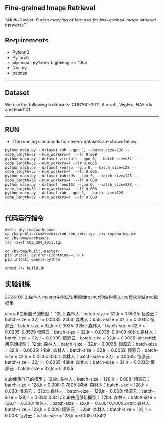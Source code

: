 Fine-grained Image Retrieval
--------------------------

*“Multi-FusNet: Fusion mapping of features for fine-grained image retrieval networks”*

## Requirements
* Python3
* PyTorch
* pip install pyTorch-Lightning == 1.9.4
* Numpy
* pandas


--------------------------
## Dataset
We use the following 5 datasets: CUB200-2011, Aircraft, VegFru, NABirds and Food101.

--------------------------
## RUN

- The running commands for several datasets are shown below. 
```
python main.py --dataset cub --gpu 0, --batch_size=128 --code_length=32 --num_workers=4  --lr 0.008
python main.py --dataset aircraft --gpu 0, --batch_size=32 --code_length=32 --num_workers=4 --lr 0.0035
python main.py --dataset vegfru --gpu 0, --batch_size=128 --code_length=32 --num_workers=4  --lr 0.005
python main.py --dataset nabirds --gpu 0, --batch_size=128 --code_length=32 --num_workers=4  --lr 0.008
python main.py --dataset food101 --gpu 0, --batch_size=128 --code_length=32 --num_workers=4  --lr 0.008
python main.py --dataset cub --gpu 0, --batch_size=128 --code_length=32 --num_workers=4  --lr 0.008
```


--------------------------
## 代码运行指令
```
mkdir /hy-tmp/workspace
cp /hy-public/CUB2002011/CUB_200_2011.tgz  /hy-tmp/workspace
cd /hy-tmp/workspace
tar -zxvf CUB_200_2011.tgz

cd /hy-tmp/Muilti-master/
pip install pyTorch-Lightning==1.9.4
pip install opencv-python

chmod 777 build.sh

```

## 实验训练
2023-0612 森林人 master中测试使用原始resnet50结构叠加eca模块测试tree数据集

aircraft使用自己的模型：
12bit:
森林人：batch-size = 32,lr = 0.0035: 
恒源云：batch-size = 32,lr = 0.0035: 
24bit:
森林人：batch-size = 32,lr = 0.0035: 
恒源云：batch-size = 32,lr = 0.0035: 
32bit:
森林人：batch-size = 32,lr = 0.0035: 0.8579
恒源云：batch-size = 32,lr = 0.0035: 0.8409
48bit:
森林人：batch-size = 32,lr = 0.0035: 
恒源云：batch-size = 32,lr = 0.0035: 
aircraft使用原始模型：
12bit:
森林人：batch-size = 32,lr = 0.0035: 
恒源云：batch-size = 32,lr = 0.0035: 
24bit:
森林人：batch-size = 32,lr = 0.0035: 
恒源云：batch-size = 32,lr = 0.0035: 
32bit:
森林人：batch-size = 32,lr = 0.0035: 
恒源云：batch-size = 32,lr = 0.0035: 
48bit:
森林人：batch-size = 32,lr = 0.0035: 
恒源云：batch-size = 32,lr = 0.0035:

cub使用自己的模型：
12bit:
森林人：batch-size = 128,lr = 0.008: 
恒源云：batch-size = 128,lr = 0.008: 0.7805
24bit:
森林人：batch-size = 128,lr = 0.008:
恒源云：
32bit:
森林人：batch-size = 128,lr = 0.008:
恒源云：batch-size = 128,lr = 0.008: 0.8412
cub使用原始模型：
12bit:
森林人：batch-size = 128,lr = 0.008: 
恒源云：batch-size = 128,lr = 0.008: 0.7805
24bit:
森林人：batch-size = 128,lr = 0.008:
恒源云：
32bit:
森林人：batch-size = 128,lr = 0.008:
恒源云：batch-size = 128,lr = 0.008: 0.8412

